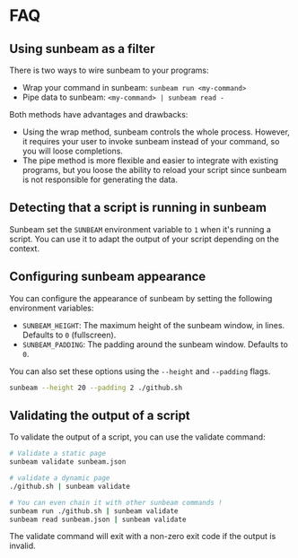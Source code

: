# FAQ

## Using sunbeam as a filter

There is two ways to wire sunbeam to your programs:

- Wrap your command in sunbeam: `sunbeam run <my-command>`
- Pipe data to sunbeam: `<my-command> | sunbeam read -`

Both methods have advantages and drawbacks:

- Using the wrap method, sunbeam controls the whole process. However, it requires your user to invoke sunbeam instead of your command, so you will loose completions.
- The pipe method is more flexible and easier to integrate with existing programs, but you loose the ability to reload your script since sunbeam is not responsible for generating the data.

## Detecting that a script is running in sunbeam

Sunbeam set the `SUNBEAM` environment variable to `1` when it's running a script. You can use it to adapt the output of your script depending on the context.

## Configuring sunbeam appearance

You can configure the appearance of sunbeam by setting the following environment variables:

- `SUNBEAM_HEIGHT`: The maximum height of the sunbeam window, in lines. Defaults to `0` (fullscreen).
- `SUNBEAM_PADDING`: The padding around the sunbeam window. Defaults to `0`.

You can also set these options using the `--height` and `--padding` flags.

```bash
sunbeam --height 20 --padding 2 ./github.sh
```

## Validating the output of a script

To validate the output of a script, you can use the validate command:

```bash
# Validate a static page
sunbeam validate sunbeam.json

# validate a dynamic page
./github.sh | sunbeam validate

# You can even chain it with other sunbeam commands !
sunbeam run ./github.sh | sunbeam validate
sunbeam read sunbeam.json | sunbeam validate
```

The validate command will exit with a non-zero exit code if the output is invalid.
